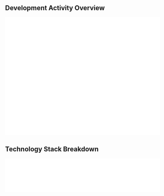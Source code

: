 ## Development Activity Overview

![Metrics](./github-metrics.svg)

## Technology Stack Breakdown

![Languages](./github-languages.svg)
